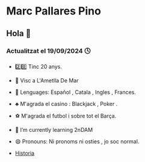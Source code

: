 # Marc Pallares Pino
## Hola 👋
### Actualitzat el 19/09/2024 🕓



- 2️⃣0️⃣  Tinc 20 anys.

- 📍 Visc a L'Ametlla De Mar

- 👅 Lenguages: Español , Catala , Ingles , Frances.
- ♣️ M'agrada el casino : Blackjack , Poker .
- ⚽ M'agrada el futbol i sobre tot el Barça.
- 🌱 I’m currently learning 2nDAM
- 😄 Pronouns: Ni pronoms ni osties , jo soc normal.

- [Historia](https://www.youtube.com/watch?v=D4dFicsQvNw)



<!--
**Mpallares1/Mpallares1** is a ✨ _special_ ✨ repository because its `README.md` (this file) appears on your GitHub profile.

Here are some ideas to get you started:

- 🔭 I’m currently working on ...
- 🌱 I’m currently learning ...
- 👯 I’m looking to collaborate on ...
- 🤔 I’m looking for help with ...
- 💬 Ask me about ...
- 📫 How to reach me: ...
- 😄 Pronouns: Normal Person 
- ⚡ Fun fact: ...
-->
